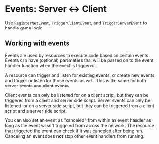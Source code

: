 # Events: Server ↔ Client

Use `RegisterNetEvent`, `TriggerClientEvent`, and `TriggerServerEvent` to handle game logic.



## Working with events

Events are used by resources to execute code based on certain events. Events can have (optional) parameters that will be passed on to the event handler function when the event is triggered.

A resource can trigger and listen for existing events, or create new events and trigger or listen for those events as well. This is the same for both server events and client events.

Client events can only be listened for on a client script, but they can be triggered from a client and server side script. Server events can only be listened for on a server side script, but they can be triggered from a client script and a server side script.

You can also set an event as "canceled" from within an event handler as long as the event wasn't triggered from across the network. The resource that triggered the event can check if it was canceled after being run. Canceling an event does **not** stop other event handlers from running.
